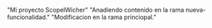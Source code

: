 "Mi proyecto ScopelWicher" 
"Anadiendo contenido en la rama nueva-funcionalidad." 
"Modificacion en la rama princiopal." 
